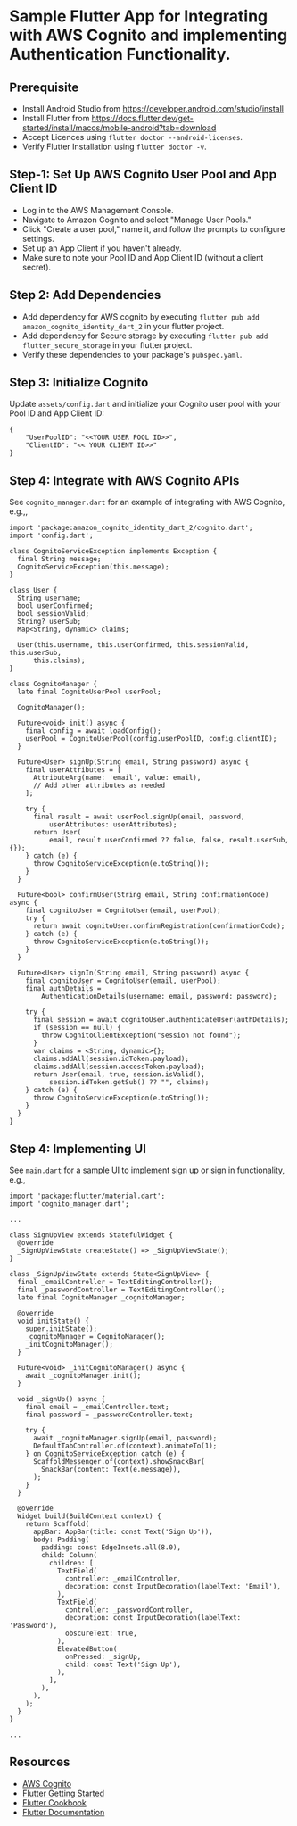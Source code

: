 # Sample Flutter App for Integrating with AWS Cognito and implementing Authentication Functionality.

## Prerequisite
  - Install Android Studio from https://developer.android.com/studio/install
  - Install Flutter from https://docs.flutter.dev/get-started/install/macos/mobile-android?tab=download
  - Accept Licences using `flutter doctor --android-licenses`.
  - Verify Flutter Installation using `flutter doctor -v`.

## Step-1: Set Up AWS Cognito User Pool and App Client ID
  - Log in to the AWS Management Console.
  - Navigate to Amazon Cognito and select "Manage User Pools."
  - Click "Create a user pool," name it, and follow the prompts to configure settings. 
  - Set up an App Client if you haven't already.
  - Make sure to note your Pool ID and App Client ID (without a client secret).

## Step 2: Add Dependencies
  - Add dependency for AWS cognito by executing `flutter pub add amazon_cognito_identity_dart_2` in your flutter project.
  - Add dependency for Secure storage by executing `flutter pub add flutter_secure_storage` in your flutter project.
  - Verify these dependencies to your package's `pubspec.yaml`.

## Step 3: Initialize Cognito
Update `assets/config.dart` and initialize your Cognito user pool with your Pool ID and App Client ID:
```
{
    "UserPoolID": "<<YOUR USER POOL ID>>",
    "ClientID": "<< YOUR CLIENT ID>>"
}
```  

## Step 4: Integrate with AWS Cognito APIs
See `cognito_manager.dart` for an example of integrating with AWS Cognito, e.g.,,

```
import 'package:amazon_cognito_identity_dart_2/cognito.dart';
import 'config.dart';

class CognitoServiceException implements Exception {
  final String message;
  CognitoServiceException(this.message);
}

class User {
  String username;
  bool userConfirmed;
  bool sessionValid;
  String? userSub;
  Map<String, dynamic> claims;

  User(this.username, this.userConfirmed, this.sessionValid, this.userSub,
      this.claims);
}

class CognitoManager {
  late final CognitoUserPool userPool;

  CognitoManager();

  Future<void> init() async {
    final config = await loadConfig();
    userPool = CognitoUserPool(config.userPoolID, config.clientID);
  }

  Future<User> signUp(String email, String password) async {
    final userAttributes = [
      AttributeArg(name: 'email', value: email),
      // Add other attributes as needed
    ];

    try {
      final result = await userPool.signUp(email, password,
          userAttributes: userAttributes);
      return User(
          email, result.userConfirmed ?? false, false, result.userSub, {});
    } catch (e) {
      throw CognitoServiceException(e.toString());
    }
  }

  Future<bool> confirmUser(String email, String confirmationCode) async {
    final cognitoUser = CognitoUser(email, userPool);
    try {
      return await cognitoUser.confirmRegistration(confirmationCode);
    } catch (e) {
      throw CognitoServiceException(e.toString());
    }
  }

  Future<User> signIn(String email, String password) async {
    final cognitoUser = CognitoUser(email, userPool);
    final authDetails =
        AuthenticationDetails(username: email, password: password);

    try {
      final session = await cognitoUser.authenticateUser(authDetails);
      if (session == null) {
        throw CognitoClientException("session not found");
      }
      var claims = <String, dynamic>{};
      claims.addAll(session.idToken.payload);
      claims.addAll(session.accessToken.payload);
      return User(email, true, session.isValid(),
          session.idToken.getSub() ?? "", claims);
    } catch (e) {
      throw CognitoServiceException(e.toString());
    }
  }
}
```  

## Step 4: Implementing UI
See `main.dart` for a sample UI to implement sign up or sign in functionality, e.g.,
```
import 'package:flutter/material.dart';
import 'cognito_manager.dart';

...

class SignUpView extends StatefulWidget {
  @override
  _SignUpViewState createState() => _SignUpViewState();
}

class _SignUpViewState extends State<SignUpView> {
  final _emailController = TextEditingController();
  final _passwordController = TextEditingController();
  late final CognitoManager _cognitoManager;

  @override
  void initState() {
    super.initState();
    _cognitoManager = CognitoManager();
    _initCognitoManager();
  }

  Future<void> _initCognitoManager() async {
    await _cognitoManager.init();
  }

  void _signUp() async {
    final email = _emailController.text;
    final password = _passwordController.text;

    try {
      await _cognitoManager.signUp(email, password);
      DefaultTabController.of(context).animateTo(1);
    } on CognitoServiceException catch (e) {
      ScaffoldMessenger.of(context).showSnackBar(
        SnackBar(content: Text(e.message)),
      );
    }
  }

  @override
  Widget build(BuildContext context) {
    return Scaffold(
      appBar: AppBar(title: const Text('Sign Up')),
      body: Padding(
        padding: const EdgeInsets.all(8.0),
        child: Column(
          children: [
            TextField(
              controller: _emailController,
              decoration: const InputDecoration(labelText: 'Email'),
            ),
            TextField(
              controller: _passwordController,
              decoration: const InputDecoration(labelText: 'Password'),
              obscureText: true,
            ),
            ElevatedButton(
              onPressed: _signUp,
              child: const Text('Sign Up'),
            ),
          ],
        ),
      ),
    );
  }
}

...
```

## Resources
- [AWS Cognito](https://aws.amazon.com/cognito/)
- [Flutter Getting Started](https://docs.flutter.dev/get-started/codelab)
- [Flutter Cookbook](https://docs.flutter.dev/cookbook)
- [Flutter Documentation](https://docs.flutter.dev/)
